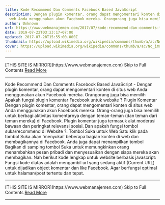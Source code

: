 ```yaml
---
title: Kode Recommend Dan Comments Facebook Based JavaScript
description: Dengan plugin komentar, orang dapat mengomentari konten di situs
  web Anda menggunakan akun Facebook mereka. Orangorang juga bisa memilih
author: Unknown
url: https://www.webmanajemen.com/2017/07/kode-recommend-dan-comments-facebook.html
date: 2019-07-22T03:23:17+07:00
updated: 2017-07-28T15:55:00.000Z
thumbnail: https://upload.wikimedia.org/wikipedia/commons/thumb/a/ac/No_image_available.svg/2048px-No_image_available.svg.png
cover: https://upload.wikimedia.org/wikipedia/commons/thumb/a/ac/No_image_available.svg/2048px-No_image_available.svg.png
---
```


<hr/> [THIS SITE IS MIRROR](https://www.webmanajemen.com) Skip to Full Contents <a href="https://www.webmanajemen.com/2017/07/kode-recommend-dan-comments-facebook.html" rel="follow" class="button" id="read-more">Read More</a> <hr/> Kode Recommend Dan Comments Facebook Based JavaScript - Dengan plugin komentar, orang dapat mengomentari konten di situs web Anda menggunakan akun Facebook mereka. Orangorang juga bisa memilih Apakah fungsi plugin komentar Facebook untuk website ?
Plugin Komentar
Dengan plugin komentar, orang dapat mengomentari konten di situs web Anda menggunakan akun Facebook mereka. Orang-orang juga bisa memilih untuk berbagi aktivitas komentarnya dengan teman-teman (dan teman dari teman mereka) di Facebook. Plugin komentar juga termasuk alat moderasi bawaan dan peringkat relevansi sosial.
Dan apakah fungsi tombol suka/recommend di Website ?.
Tombol Suka untuk Web
Satu klik pada tombol Suka akan 'menyukai' beberapa bagian konten di web dan membagikannya di Facebook. Anda juga dapat menampilkan tombol Bagikan di samping tombol Suka untuk memungkinkan orang menambahkan pesan pribadi dan menyesuaikan dengan siapa mereka akan membagikan.
Nah berikut kode lengkap untuk website berbasis javascript:

<div id="fb-root"></div>
<script>(function(d, s, id) {
  var js, fjs = d.getElementsByTagName(s)[0];
  if (d.getElementById(id)) {return;}
  js = d.createElement(s); js.id = id;
  js.src = "//connect.facebook.net/en_US/all.js#xfbml=1";
  fjs.parentNode.insertBefore(js, fjs);
}(document, 'script', 'facebook-jssdk'));
</script>
<script>
  var pathURL = window.location.pathname; // Returns path only
var FullURL = window.location.href; // Returns full URL
  var fbjs="";
fbjs += '<fb:comments href="' + FullURL+ ' " num_posts="5" width="500"></fb:comments>';
  var fbjsl="";
  fbjsl += '<div class="fb-like" data-href="' + FullURL + '" data-send="true" data-width="450" data-show-faces="true" data-action="recommend"></div>';
  document.write(fbjsl);
  document.write('<hr>');
  document.write(fbjs);
</script>
Fungsi kode diatas adalah mengambil url yang sedang aktif (Current URL) untuk dijadikan object komentar dan like Facebook. Agar berfungsi optimal untuk halaman/post tertentu dan tepat. <hr/> [THIS SITE IS MIRROR](https://www.webmanajemen.com) Skip to Full Contents <a href="https://www.webmanajemen.com/2017/07/kode-recommend-dan-comments-facebook.html" rel="follow" class="button" id="read-more">Read More</a> <hr/>